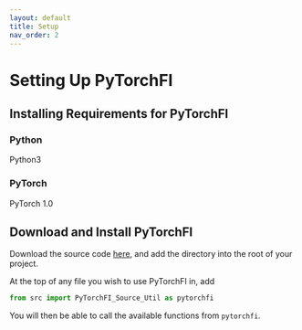 ```yaml
---
layout: default
title: Setup
nav_order: 2
---
```


# Setting Up PyTorchFI

## Installing Requirements for PyTorchFI

### Python

Python3

### PyTorch

PyTorch 1.0

## Download and Install PyTorchFI

Download the source code [here](https://github.com/n3a9/PyTorchFI-Beta), and add the directory into the root of your project.

At the top of any file you wish to use PyTorchFI in, add

```python
from src import PyTorchFI_Source_Util as pytorchfi
```

You will then be able to call the available functions from `pytorchfi`.
